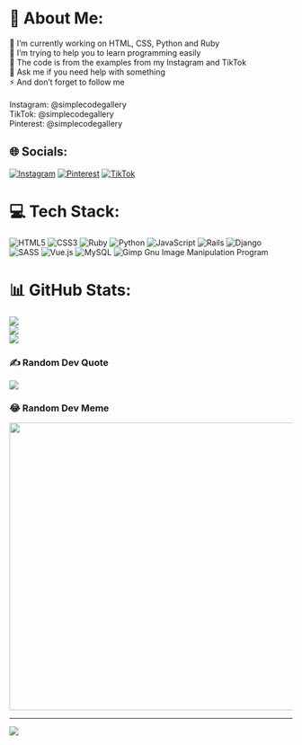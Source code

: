 # 💫 About Me:
🔭 I’m currently working on HTML, CSS, Python and Ruby<br>🤝 I’m trying to help you to learn programming easily <br>🌱 The code is from the examples from my Instagram and TikTok<br>💬 Ask me if you need help with something<br>⚡ And don’t forget to follow me<br><br>Instagram: @simplecodegallery<br>TikTok: @simplecodegallery<br>Pinterest: @simplecodegallery


## 🌐 Socials:
[![Instagram](https://img.shields.io/badge/Instagram-%23E4405F.svg?logo=Instagram&logoColor=white)](https://instagram.com/simplecodegallery) [![Pinterest](https://img.shields.io/badge/Pinterest-%23E60023.svg?logo=Pinterest&logoColor=white)](https://pinterest.com/simplecodegallery) [![TikTok](https://img.shields.io/badge/TikTok-%23000000.svg?logo=TikTok&logoColor=white)](https://tiktok.com/@simplecodegallery) 

# 💻 Tech Stack:
![HTML5](https://img.shields.io/badge/html5-%23E34F26.svg?style=for-the-badge&logo=html5&logoColor=white) ![CSS3](https://img.shields.io/badge/css3-%231572B6.svg?style=for-the-badge&logo=css3&logoColor=white) ![Ruby](https://img.shields.io/badge/ruby-%23CC342D.svg?style=for-the-badge&logo=ruby&logoColor=white) ![Python](https://img.shields.io/badge/python-3670A0?style=for-the-badge&logo=python&logoColor=ffdd54) ![JavaScript](https://img.shields.io/badge/javascript-%23323330.svg?style=for-the-badge&logo=javascript&logoColor=%23F7DF1E) ![Rails](https://img.shields.io/badge/rails-%23CC0000.svg?style=for-the-badge&logo=ruby-on-rails&logoColor=white) ![Django](https://img.shields.io/badge/django-%23092E20.svg?style=for-the-badge&logo=django&logoColor=white) ![SASS](https://img.shields.io/badge/SASS-hotpink.svg?style=for-the-badge&logo=SASS&logoColor=white) ![Vue.js](https://img.shields.io/badge/vuejs-%2335495e.svg?style=for-the-badge&logo=vuedotjs&logoColor=%234FC08D) ![MySQL](https://img.shields.io/badge/mysql-%2300f.svg?style=for-the-badge&logo=mysql&logoColor=white) ![Gimp Gnu Image Manipulation Program](https://img.shields.io/badge/Gimp-657D8B?style=for-the-badge&logo=gimp&logoColor=FFFFFF)
# 📊 GitHub Stats:
![](https://github-readme-stats.vercel.app/api?username=simplecodegallery&theme=bear&hide_border=true&include_all_commits=false&count_private=false)<br/>
![](https://github-readme-streak-stats.herokuapp.com/?user=simplecodegallery&theme=bear&hide_border=true)<br/>
![](https://github-readme-stats.vercel.app/api/top-langs/?username=simplecodegallery&theme=bear&hide_border=true&include_all_commits=false&count_private=false&layout=compact)

### ✍️ Random Dev Quote
![](https://quotes-github-readme.vercel.app/api?type=vetical&theme=radical)

### 😂 Random Dev Meme
<img src="https://random-memer.herokuapp.com/" width="512px"/>

---
[![](https://visitcount.itsvg.in/api?id=simplecodegallery&icon=0&color=1)](https://visitcount.itsvg.in)
